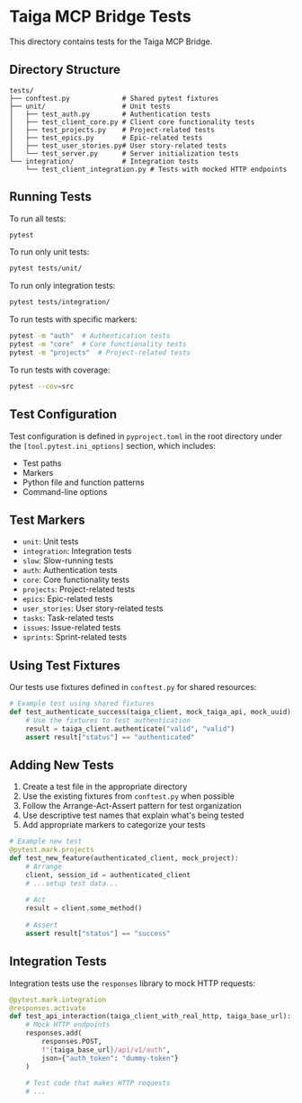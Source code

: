 # Taiga MCP Bridge Tests

This directory contains tests for the Taiga MCP Bridge.

## Directory Structure

```
tests/
├── conftest.py             # Shared pytest fixtures
├── unit/                   # Unit tests
│   ├── test_auth.py        # Authentication tests
│   ├── test_client_core.py # Client core functionality tests
│   ├── test_projects.py    # Project-related tests
│   ├── test_epics.py       # Epic-related tests
│   ├── test_user_stories.py# User story-related tests
│   └── test_server.py      # Server initialization tests
└── integration/            # Integration tests
    └── test_client_integration.py # Tests with mocked HTTP endpoints
```

## Running Tests

To run all tests:

```bash
pytest
```

To run only unit tests:

```bash
pytest tests/unit/
```

To run only integration tests:

```bash
pytest tests/integration/
```

To run tests with specific markers:

```bash
pytest -m "auth"  # Authentication tests
pytest -m "core"  # Core functionality tests
pytest -m "projects"  # Project-related tests
```

To run tests with coverage:

```bash
pytest --cov=src
```

## Test Configuration

Test configuration is defined in `pyproject.toml` in the root directory under the `[tool.pytest.ini_options]` section, which includes:

- Test paths
- Markers
- Python file and function patterns
- Command-line options

## Test Markers

- `unit`: Unit tests
- `integration`: Integration tests
- `slow`: Slow-running tests
- `auth`: Authentication tests
- `core`: Core functionality tests
- `projects`: Project-related tests
- `epics`: Epic-related tests
- `user_stories`: User story-related tests
- `tasks`: Task-related tests
- `issues`: Issue-related tests
- `sprints`: Sprint-related tests

## Using Test Fixtures

Our tests use fixtures defined in `conftest.py` for shared resources:

```python
# Example test using shared fixtures
def test_authenticate_success(taiga_client, mock_taiga_api, mock_uuid):
    # Use the fixtures to test authentication
    result = taiga_client.authenticate("valid", "valid")
    assert result["status"] == "authenticated"
```

## Adding New Tests

1. Create a test file in the appropriate directory
2. Use the existing fixtures from `conftest.py` when possible
3. Follow the Arrange-Act-Assert pattern for test organization
4. Use descriptive test names that explain what's being tested
5. Add appropriate markers to categorize your tests

```python
# Example new test
@pytest.mark.projects
def test_new_feature(authenticated_client, mock_project):
    # Arrange
    client, session_id = authenticated_client
    # ...setup test data...
    
    # Act
    result = client.some_method()
    
    # Assert
    assert result["status"] == "success"
```

## Integration Tests

Integration tests use the `responses` library to mock HTTP requests:

```python
@pytest.mark.integration
@responses.activate
def test_api_interaction(taiga_client_with_real_http, taiga_base_url):
    # Mock HTTP endpoints
    responses.add(
        responses.POST,
        f"{taiga_base_url}/api/v1/auth",
        json={"auth_token": "dummy-token"}
    )
    
    # Test code that makes HTTP requests
    # ...
``` 
